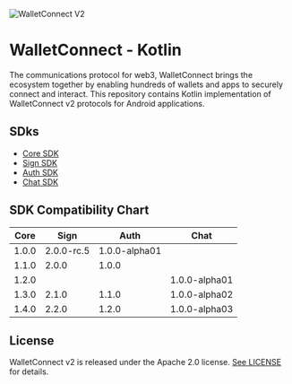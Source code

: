 ![WalletConnect V2](/docs/walletconnect-banner.svg)

# **WalletConnect - Kotlin**

The communications protocol for web3, WalletConnect brings the ecosystem together by enabling hundreds of wallets and apps to securely connect and interact. This repository contains Kotlin implementation of
WalletConnect v2 protocols for Android applications.

## SDks

* [Core SDK](https://github.com/WalletConnect/WalletConnectKotlinV2/tree/develop/androidCore)
* [Sign SDK](https://github.com/WalletConnect/WalletConnectKotlinV2/tree/develop/sign)
* [Auth SDK](https://github.com/WalletConnect/WalletConnectKotlinV2/tree/develop/auth)
* [Chat SDK](https://github.com/WalletConnect/WalletConnectKotlinV2/tree/develop/chat)

####
## SDK Compatibility Chart

| Core  | Sign       | Auth          | Chat          |
|-------|------------|---------------|---------------|
| 1.0.0 | 2.0.0-rc.5 | 1.0.0-alpha01 |               |
| 1.1.0 | 2.0.0      | 1.0.0         |               |
| 1.2.0 |            |               | 1.0.0-alpha01 |
| 1.3.0 | 2.1.0      | 1.1.0         | 1.0.0-alpha02 |
| 1.4.0 | 2.2.0      | 1.2.0         | 1.0.0-alpha03 |



## License
WalletConnect v2 is released under the Apache 2.0 license. [See LICENSE](/LICENSE) for details.